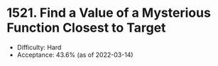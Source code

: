 # 1521. Find a Value of a Mysterious Function Closest to Target
- Difficulty: Hard
- Acceptance: 43.6% (as of 2022-03-14)
